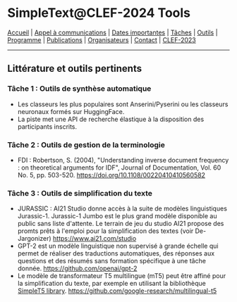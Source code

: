 # SimpleText@CLEF-2024 Tools

[Accueil](./) | [Appel à communications](../fr/CFP-en-fr-C.md) | [Dates importantes](../fr/dates-en-fr-C.md) | [Tâches](../fr/tasks-en-fr-C.md) | [Outils](../fr/tools-en-fr-C.md) | [Programme](../fr/program-en-fr-C.md) | [Publications](../fr/publications-en-fr-C.md) | [Organisateurs](../fr/organizers-en-fr-C.md) | [Contact](../fr/contact-en-fr-C.md) | [CLEF-2023](https://simpletext-project.com/2023/clef/)

---

## Littérature et outils pertinents
### Tâche 1 : Outils de synthèse automatique
* Les classeurs les plus populaires sont Anserini/Pyserini ou les classeurs neuronaux formés sur HuggingFace.
* La piste met une API de recherche élastique à la disposition des participants inscrits.

### Tâche 2 : Outils de gestion de la terminologie
* FDI : Robertson, S. (2004), "Understanding inverse document frequency : on theoretical arguments for IDF", Journal of Documentation, Vol. 60 No. 5, pp. 503-520\. https://doi.org/10.1108/00220410410560582

### Tâche 3 : Outils de simplification du texte
* JURASSIC : AI21 Studio donne accès à la suite de modèles linguistiques Jurassic-1. Jurassic-1 Jumbo est le plus grand modèle disponible au public sans liste d'attente. Le terrain de jeu du studio AI21 propose des promts prêts à l'emploi pour la simplification des textes (voir De-Jargonizer) https://www.ai21.com/studio
* GPT-2 est un modèle linguistique non supervisé à grande échelle qui permet de réaliser des traductions automatiques, des réponses aux questions et des résumés sans formation spécifique à une tâche donnée. https://github.com/openai/gpt-2
* Le modèle de transformateur T5 multilingue (mT5) peut être affiné pour la simplification du texte, par exemple en utilisant la bibliothèque [SimpleT5 library](https://github.com/Shivanandroy/simpleT5/). https://github.com/google-research/multilingual-t5

